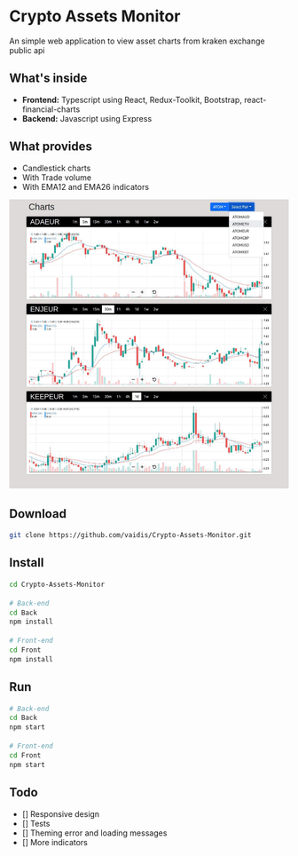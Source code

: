 # Crypto Assets Monitor

An simple web application to view asset charts from kraken exchange public api

## What's inside

- **Frontend:** Typescript using React, Redux-Toolkit, Bootstrap, react-financial-charts
- **Backend:** Javascript using Express

## What provides

- Candlestick charts
- With Trade volume
- With EMA12 and EMA26 indicators


![Screenshot](./screenshot.jpg)

## Download

```bash
git clone https://github.com/vaidis/Crypto-Assets-Monitor.git
```

## Install

```bash
cd Crypto-Assets-Monitor

# Back-end
cd Back
npm install

# Front-end
cd Front
npm install
```

## Run

```bash
# Back-end
cd Back
npm start

# Front-end
cd Front
npm start
```

## Todo

- [] Responsive design
- [] Tests
- [] Theming error and loading messages
- [] More indicators
